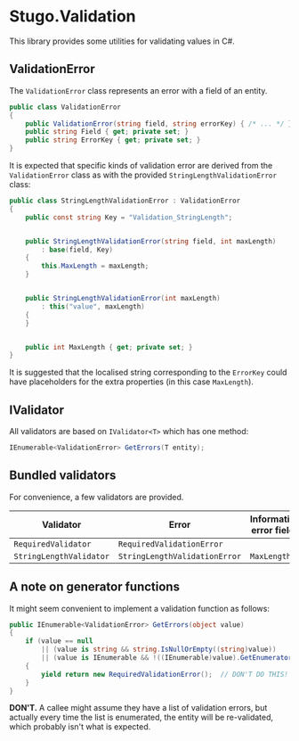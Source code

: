 ﻿# Stugo.Validation

This library provides some utilities for validating values in C#.


## ValidationError

The `ValidationError` class represents an error with a field of an entity.

```csharp
public class ValidationError
{
	public ValidationError(string field, string errorKey) { /* ... */ }
    public string Field { get; private set; }
    public string ErrorKey { get; private set; }
}
```

It is expected that specific kinds of validation error are derived from the `ValidationError` class
as with the provided `StringLengthValidationError` class:

```csharp
public class StringLengthValidationError : ValidationError
{
    public const string Key = "Validation_StringLength";


    public StringLengthValidationError(string field, int maxLength)
        : base(field, Key)
    {
        this.MaxLength = maxLength;
    }


    public StringLengthValidationError(int maxLength)
        : this("value", maxLength)
    {
    }


    public int MaxLength { get; private set; }
}
```

It is suggested that the localised string corresponding to the `ErrorKey` could have placeholders 
for the extra properties (in this case `MaxLength`).



## IValidator 

All validators are based on `IValidator<T>` which has one method:

```csharp
IEnumerable<ValidationError> GetErrors(T entity);
```

## Bundled validators 

For convenience, a few validators are provided.

| Validator | Error | Information error fields |
|---|---|---|
| `RequiredValidator` | `RequiredValidationError` | |
| `StringLengthValidator` | `StringLengthValidationError` | `MaxLength` |


## A note on generator functions

It might seem convenient to implement a validation function as follows:

```csharp
public IEnumerable<ValidationError> GetErrors(object value)
{
    if (value == null
        || (value is string && string.IsNullOrEmpty((string)value))
        || (value is IEnumerable && !((IEnumerable)value).GetEnumerator().MoveNext()))
    {
        yield return new RequiredValidationError();  // DON'T DO THIS!
    }
}
```

**DON'T.**  A callee might assume they have a list of validation errors, but actually every time
the list is enumerated, the entity will be re-validated, which probably isn't what is expected.